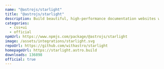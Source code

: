 ```yaml
---
name: "@astrojs/starlight"
title: "@astrojs/starlight"
description: Build beautiful, high-performance documentation websites with Astro
categories:
  - css+ui
  - official
npmUrl: https://www.npmjs.com/package/@astrojs/starlight
image: /assets/integrations/starlight.svg
repoUrl: https://github.com/withastro/starlight
homepageUrl: https://starlight.astro.build
downloads: 136898
official: true
---
```

